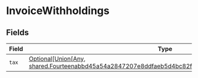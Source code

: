 # InvoiceWithholdings


## Fields

| Field                                                                                                                                                    | Type                                                                                                                                                     | Required                                                                                                                                                 | Description                                                                                                                                              |
| -------------------------------------------------------------------------------------------------------------------------------------------------------- | -------------------------------------------------------------------------------------------------------------------------------------------------------- | -------------------------------------------------------------------------------------------------------------------------------------------------------- | -------------------------------------------------------------------------------------------------------------------------------------------------------- |
| `tax`                                                                                                                                                    | [Optional[Union[Any, shared.Fourteenabbd45a54a2847207e8ddfaeb5d4bc82ffb855d63772d79e0c5fe04e9b9b01]]](undefined/models/shared/invoicewithholdingstax.md) | :heavy_minus_sign:                                                                                                                                       | N/A                                                                                                                                                      |